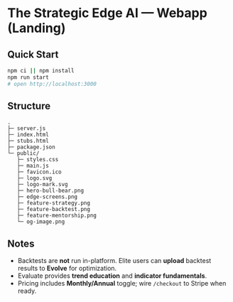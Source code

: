 # The Strategic Edge AI — Webapp (Landing)

## Quick Start
```bash
npm ci || npm install
npm run start
# open http://localhost:3000
```

## Structure
```
.
├─ server.js
├─ index.html
├─ stubs.html
├─ package.json
└─ public/
   ├─ styles.css
   ├─ main.js
   ├─ favicon.ico
   ├─ logo.svg
   ├─ logo-mark.svg
   ├─ hero-bull-bear.png
   ├─ edge-screens.png
   ├─ feature-strategy.png
   ├─ feature-backtest.png
   ├─ feature-mentorship.png
   └─ og-image.png
```

## Notes
- Backtests are **not** run in-platform. Elite users can **upload** backtest results to **Evolve** for optimization.
- Evaluate provides **trend education** and **indicator fundamentals**.
- Pricing includes **Monthly/Annual** toggle; wire `/checkout` to Stripe when ready.
